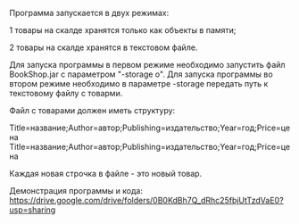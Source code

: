 Программа запускается в двух режимах:

  1 товары на скалде хранятся только как объекты в памяти;
  
  2 товары на скалде хранятся в текстовом файле.
  
 Для запуска программы в первом режиме необходимо запустить файл BookShop.jar с параметром "-storage o". Для запуска программы во втором режиме необходимо в параметре -storage передать путь к текстовому файлу с товарми.
 
 Файл с товарами должен иметь структуру:
 
Title=название;Author=автор;Publishing=издательство;Year=год;Price=цена
Title=название;Author=автор;Publishing=издательство;Year=год;Price=цена

 Каждая новая строчка в файле - это новый товар.
 
 Демонстрация программы и кода: https://drive.google.com/drive/folders/0B0KdBh7Q_dRhc25fbjUtTzdVaE0?usp=sharing
